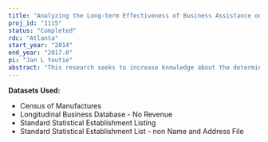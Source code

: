 ```yaml
---
title: "Analyzing the Long-term Effectiveness of Business Assistance on Firm Productivity and Survival"
proj_id: "1115"
status: "Completed"
rdc: "Atlanta"
start_year: "2014"
end_year: "2017.0"
pi: "Jan L Youtie"
abstract: "This research seeks to increase knowledge about the determinants of manufacturing establishment performance. The project will link Census Bureau datasets to an external establishment-level dataset of business assistance recipients, to assess the importance of business assistance in the productivity (and related outcomes) of small- and medium-sized manufacturing establishments. The external dataset will also be used to validate and improve the quality of Census Bureau data. "
---
```


**Datasets Used:**

  - Census of Manufactures 
  - Longitudinal Business Database - No Revenue 
  - Standard Statistical Establishment Listing 
  - Standard Statistical Establishment List - non Name and Address File 

